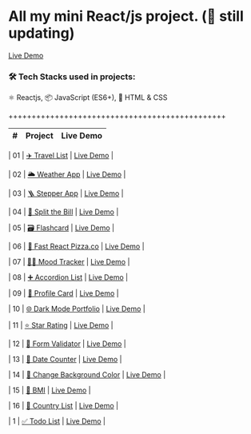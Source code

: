 # All my mini React/js project. (🚀 still updating)

[Live Demo](https://mini-assignments.vercel.app/)

### 🛠 Tech Stacks used in projects:

⚛️ Reactjs, 📦 JavaScript (ES6+), 🎨 HTML & CSS

+++++++++++++++++++++++++++++++++++++++++++++++

|  #  | Project | Live Demo |
| :-: | :-----: | :-------: |

| 01 | [✈️ Travel List](https://github.com/LinSchmitz/miniAssignments/tree/main/Apps/travelList) | [Live Demo](https://mini-assignments-uh6k.vercel.app/) |

| 02 | [🌥️ Weather App](https://github.com/LinSchmitz/miniAssignments/tree/main/Apps/weather-app) | [Live Demo](https://mini-assignments-y1pv.vercel.app/) |

| 03 | [🪜 Stepper App](https://github.com/LinSchmitz/miniAssignments/tree/main/Apps/Steps) | [Live Demo](https://mini-assignments-u21r.vercel.app/) |

| 04 | [💸 Split the Bill](https://github.com/LinSchmitz/miniAssignments/tree/main/Apps/split-The-Bills) | [Live Demo](https://mini-assignments-3zjv.vercel.app/) |

| 05 | [🗃️ Flashcard](https://github.com/LinSchmitz/miniAssignments/tree/main/Apps/flashcard) | [Live Demo](https://mini-assignments-3fj8.vercel.app/) |

| 06 | [🍕 Fast React Pizza.co](https://github.com/LinSchmitz/miniAssignments/tree/main/Apps/pizza-menu) | [Live Demo](https://mini-assignments-ywrt.vercel.app/) |

| 07 | [👧🏼 Mood Tracker](https://github.com/LinSchmitz/miniAssignments/tree/main/Apps/moodTracker) | [Live Demo](https://mini-assignments-5o7w.vercel.app/) |

| 08 | [➕ Accordion List](https://github.com/LinSchmitz/miniAssignments/tree/main/Apps/accordionList) | [Live Demo](https://mini-assignments-tfof.vercel.app/) |

| 09 | [🧬 Profile Card](https://github.com/LinSchmitz/miniAssignments/tree/main/Apps/ProfileCard) | [Live Demo](https://mini-assignments-ursg.vercel.app/) |

| 10 | [🌐 Dark Mode Portfolio](https://github.com/LinSchmitz/miniAssignments/tree/main/Apps/darkModePortfolio) | [Live Demo](https://darkmodeportfolio-sch.netlify.app/) |

| 11 | [⭐ Star Rating](https://github.com/LinSchmitz/miniAssignments/tree/main/Apps/StarsRating) | [Live Demo](https://starsrating-sch.netlify.app/) |

| 12 | [📃 Form Validator](https://github.com/LinSchmitz/miniAssignments/tree/main/Apps/formValidator) | [Live Demo](https://formvalidator-sch.netlify.app/) |

| 13 | [📅 Date Counter](https://github.com/LinSchmitz/miniAssignments/tree/main/Apps/dateCounter) | [Live Demo](https://datecounter-sch.netlify.app/) |

| 14 | [🎨 Change Background Color](https://github.com/LinSchmitz/miniAssignments/tree/main/Apps/changeBackgroundColor) | [Live Demo](https://bakcolorchange.netlify.app/) |

| 15 | [🧮 BMI](https://github.com/LinSchmitz/miniAssignments/tree/main/Apps/bmi) | [Live Demo](https://bakcolorchange.netlify.app/) |

| 16 | [📃 Country List](https://github.com/LinSchmitz/miniAssignments/tree/main/Apps/countryList) | [Live Demo](https://listofcountry.netlify.app/) |

| 1 | [✅ Todo List](https://github.com/LinSchmitz/miniAssignments/tree/main/Apps/todoList) | [Live Demo](https://listofday.netlify.app/) |
